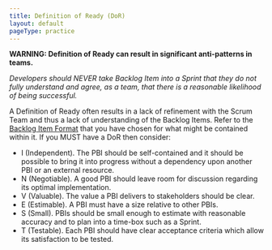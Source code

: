 ```yaml
---
title: Definition of Ready (DoR)
layout: default
pageType: practice
---
```

**WARNING: Definition of Ready can result in significant anti-patterns in teams.** 

_Developers should NEVER take Backlog Item into a Sprint that they do not fully understand and agree, as a team, that there is a reasonable likelihood of being successful._

A Definition of Ready often results in a lack of refinement with the Scrum Team and thus a lack of understanding of the Backlog Items. Refer to the [Backlog Item Format](/Project-Management/Agile-Ways-of-Working/Complementary-Practices/Writing-Backlog-Items) that you have chosen for what might be contained within it. If you MUST have a DoR then consider:

- I (Independent). The PBI should be self-contained and it should be possible to bring it into progress without a dependency upon another PBI or an external resource.
- N (Negotiable). A good PBI should leave room for discussion regarding its optimal implementation.
- V (Valuable). The value a PBI delivers to stakeholders should be clear.
- E (Estimable). A PBI must have a size relative to other PBIs.
- S (Small). PBIs should be small enough to estimate with reasonable accuracy and to plan into a time-box such as a Sprint.
- T (Testable). Each PBI should have clear acceptance criteria which allow its satisfaction to be tested.

